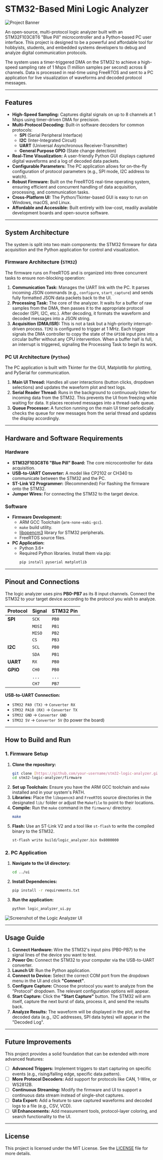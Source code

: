 # STM32-Based Mini Logic Analyzer

![Project Banner](https://placehold.co/1200x400/4F46E5/FFFFFF?text=STM32%20Mini%20Logic%20Analyzer&font=inter)

An open-source, multi-protocol logic analyzer built with an STM32F103C8T6 "Blue Pill" microcontroller and a Python-based PC user interface. This project is designed to be a powerful and affordable tool for hobbyists, students, and embedded systems developers to debug and analyze digital communication protocols.

The system uses a timer-triggered DMA on the STM32 to achieve a high-speed sampling rate of 1 Msps (1 million samples per second) across 8 channels. Data is processed in real-time using FreeRTOS and sent to a PC application for live visualization of waveforms and decoded protocol messages.

---

## Features

* **High-Speed Sampling:** Captures digital signals on up to 8 channels at 1 Msps using timer-driven DMA for precision.
* **Multi-Protocol Decoding:** Built-in software decoders for common protocols:
    * **SPI** (Serial Peripheral Interface)
    * **I2C** (Inter-Integrated Circuit)
    * **UART** (Universal Asynchronous Receiver-Transmitter)
    * **General Purpose GPIO** (State change detection)
* **Real-Time Visualization:** A user-friendly Python GUI displays captured digital waveforms and a log of decoded data packets.
* **Configurable Parameters:** The PC application allows for on-the-fly configuration of protocol parameters (e.g., SPI mode, I2C address to watch).
* **Robust Firmware:** Built on the FreeRTOS real-time operating system, ensuring efficient and concurrent handling of data acquisition, processing, and communication tasks.
* **Cross-Platform UI:** The Python/Tkinter-based GUI is easy to run on Windows, macOS, and Linux.
* **Affordable and Accessible:** Built entirely with low-cost, readily available development boards and open-source software.

---

## System Architecture

The system is split into two main components: the STM32 firmware for data acquisition and the Python application for control and visualization.



### Firmware Architecture (`STM32`)

The firmware runs on FreeRTOS and is organized into three concurrent tasks to ensure non-blocking operation:

1.  **Communication Task:** Manages the UART link with the PC. It parses incoming JSON commands (e.g., `configure`, `start_capture`) and sends fully formatted JSON data packets back to the UI.
2.  **Processing Task:** The core of the analyzer. It waits for a buffer of raw samples from the DMA, then passes it to the appropriate protocol decoder (SPI, I2C, etc.). After decoding, it formats the waveform and decoded messages into a JSON string.
3.  **Acquisition (DMA/ISR):** This is not a task but a high-priority interrupt-driven process. `TIM2` is configured to trigger at 1 MHz. Each trigger signals the DMA controller to copy the state of the `GPIOB` input pins into a circular buffer without any CPU intervention. When a buffer half is full, an interrupt is triggered, signaling the Processing Task to begin its work.

### PC UI Architecture (`Python`)

The PC application is built with Tkinter for the GUI, Matplotlib for plotting, and PySerial for communication.

1.  **Main UI Thread:** Handles all user interactions (button clicks, dropdown selections) and updates the waveform plot and text logs.
2.  **Serial Reader Thread:** Runs in the background to continuously listen for incoming data from the STM32. This prevents the UI from freezing while waiting for data. It places received messages into a thread-safe queue.
3.  **Queue Processor:** A function running on the main UI timer periodically checks the queue for new messages from the serial thread and updates the display accordingly.

---

## Hardware and Software Requirements

### Hardware
* **STM32F103C8T6 "Blue Pill" Board:** The core microcontroller for data acquisition.
* **USB-to-UART Converter:** A model like CP2102 or CH340 to communicate between the STM32 and the PC.
* **ST-Link V2 Programmer:** (Recommended) For flashing the firmware onto the STM32.
* **Jumper Wires:** For connecting the STM32 to the target device.

### Software
* **Firmware Development:**
    * ARM GCC Toolchain (`arm-none-eabi-gcc`).
    * `make` build utility.
    * [libopencm3](https://github.com/libopencm3/libopencm3) library for STM32 peripherals.
    * FreeRTOS source files.
* **PC Application:**
    * Python 3.6+
    * Required Python libraries. Install them via pip:
        ```bash
        pip install pyserial matplotlib
        ```
---

## Pinout and Connections

The logic analyzer uses pins **PB0-PB7** as its 8 input channels. Connect the STM32 to your target device according to the protocol you wish to analyze.

| Protocol | Signal | STM32 Pin |
| :------- | :----- | :-------- |
| **SPI** | `SCK`  | `PB0`     |
|          | `MOSI` | `PB1`     |
|          | `MISO` | `PB2`     |
|          | `CS`   | `PB3`     |
| **I2C** | `SCL`  | `PB0`     |
|          | `SDA`  | `PB1`     |
| **UART** | `RX`   | `PB0`     |
| **GPIO** | `CH0`  | `PB0`     |
|          | `...`  | `...`     |
|          | `CH7`  | `PB7`     |

**USB-to-UART Connection:**
* `STM32 PA9 (TX)` -> `Converter RX`
* `STM32 PA10 (RX)` -> `Converter TX`
* `STM32 GND` -> `Converter GND`
* `STM32 5V` -> `Converter 5V` (to power the board)

---

## How to Build and Run

### 1. Firmware Setup
1.  **Clone the repository:**
    ```bash
    git clone [https://github.com/your-username/stm32-logic-analyzer.git](https://github.com/your-username/stm32-logic-analyzer.git)
    cd stm32-logic-analyzer/firmware
    ```
2.  **Set up Toolchain:** Ensure you have the ARM GCC toolchain and `make` installed and in your system's PATH.
3.  **Libraries:** Place the `libopencm3` and `FreeRTOS` source directories in the designated `lib/` folder or adjust the `Makefile` to point to their locations.
4.  **Compile:** Run the `make` command in the `firmware/` directory.
    ```bash
    make
    ```
5.  **Flash:** Use an ST-Link V2 and a tool like `st-flash` to write the compiled binary to the STM32.
    ```bash
    st-flash write build/logic_analyzer.bin 0x8000000
    ```

### 2. PC Application
1.  **Navigate to the UI directory:**
    ```bash
    cd ../ui
    ```
2.  **Install Dependencies:**
    ```bash
    pip install -r requirements.txt
    ```
3.  **Run the application:**
    ```bash
    python logic_analyzer_ui.py
    ```
![Screenshot of the Logic Analyzer UI](https://i.imgur.com/uG9jS7v.png)

---

## Usage Guide
1.  **Connect Hardware:** Wire the STM32's input pins (PB0-PB7) to the signal lines of the device you want to test.
2.  **Power On:** Connect the STM32 to your computer via the USB-to-UART converter.
3.  **Launch UI:** Run the Python application.
4.  **Connect to Device:** Select the correct COM port from the dropdown menu in the UI and click **"Connect"**.
5.  **Configure Capture:** Choose the protocol you want to analyze from the "Protocol" dropdown. The relevant configuration options will appear.
6.  **Start Capture:** Click the **"Start Capture"** button. The STM32 will arm itself, capture the next burst of data, process it, and send the results back.
7.  **Analyze Results:** The waveform will be displayed in the plot, and the decoded data (e.g., I2C addresses, SPI data bytes) will appear in the "Decoded Log".

---

## Future Improvements

This project provides a solid foundation that can be extended with more advanced features:

-   [ ] **Advanced Triggers:** Implement triggers to start capturing on specific events (e.g., rising/falling edge, specific data pattern).
-   [ ] **More Protocol Decoders:** Add support for protocols like CAN, 1-Wire, or WS2812B.
-   [ ] **Continuous Streaming:** Modify the firmware and UI to support a continuous data stream instead of single-shot captures.
-   [ ] **Data Export:** Add a feature to save captured waveforms and decoded logs to a file (e.g., CSV, VCD).
-   [ ] **UI Enhancements:** Add measurement tools, protocol-layer coloring, and search functionality to the UI.

---

## License
This project is licensed under the MIT License. See the [LICENSE](LICENSE) file for more details.
